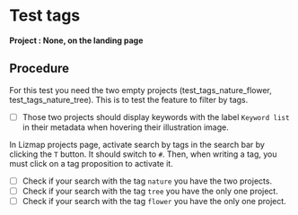 # Test tags

**Project : None, on the landing page**

## Procedure

For this test you need the two empty projects (test_tags_nature_flower, test_tags_nature_tree).
This is to test the feature to filter by tags.

- [ ] Those two projects should display keywords with the label `Keyword list`
      in their metadata when hovering their illustration image.

In Lizmap projects page, activate search by tags in the search bar by clicking the `T` button. It should switch to `#`.
Then, when writing a tag, you must click on a tag proposition to activate it.

- [ ] Check if your search with the tag `nature` you have the two projects.
- [ ] Check if your search with the tag `tree` you have the only one project.
- [ ] Check if your search with the tag `flower` you have the only one project.
